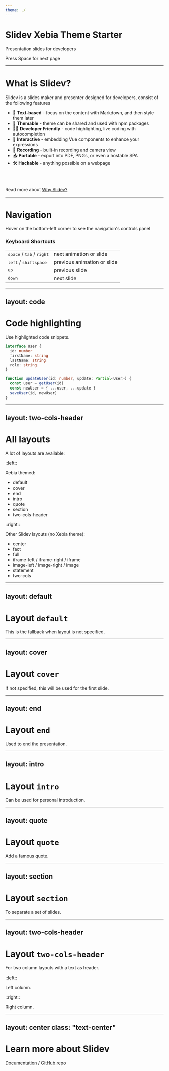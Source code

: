 ```yaml
---
theme: ./
---
```


# Slidev Xebia Theme Starter

Presentation slides for developers

<div class="pt-12">
  <span @click="$slidev.nav.next" class="px-2 p-1 rounded cursor-pointer bg-gray text-white hover:bg-opacity-80">
    Press Space for next page <carbon:arrow-right class="inline"/>
  </span>
</div>

---

# What is Slidev?

Slidev is a slides maker and presenter designed for developers, consist of the following features

- 📝 **Text-based** - focus on the content with Markdown, and then style them later
- 🎨 **Themable** - theme can be shared and used with npm packages
- 🧑‍💻 **Developer Friendly** - code highlighting, live coding with autocompletion
- 🤹 **Interactive** - embedding Vue components to enhance your expressions
- 🎥 **Recording** - built-in recording and camera view
- 📤 **Portable** - export into PDF, PNGs, or even a hostable SPA
- 🛠 **Hackable** - anything possible on a webpage

<br>
<br>

Read more about [Why Slidev?](https://sli.dev/guide/why)

---

# Navigation

Hover on the bottom-left corner to see the navigation's controls panel

### Keyboard Shortcuts

|     |     |
| --- | --- |
| <kbd>space</kbd> / <kbd>tab</kbd> / <kbd>right</kbd> | next animation or slide |
| <kbd>left</kbd>  / <kbd>shift</kbd><kbd>space</kbd> | previous animation or slide |
| <kbd>up</kbd> | previous slide |
| <kbd>down</kbd> | next slide |

---
layout: code
---

# Code highlighting

Use highlighted code snippets.

```ts {all|1-5|6-}
interface User {
  id: number
  firstName: string
  lastName: string
  role: string
}

function updateUser(id: number, update: Partial<User>) {
  const user = getUser(id)
  const newUser = { ...user, ...update }
  saveUser(id, newUser)
}
```

---
layout: two-cols-header
---

# All layouts

A lot of layouts are available:

::left::

Xebia themed:

- default
- cover
- end
- intro
- quote
- section
- two-cols-header

::right:: 

Other Slidev layouts (no Xebia theme):

- center
- fact
- full
- iframe-left / iframe-right / iframe
- image-left / image-right / image
- statement
- two-cols

---
layout: default
---

# Layout `default`

This is the fallback when layout is not specified.

---
layout: cover
---

# Layout `cover`

If not specified, this will be used for the first slide.

---
layout: end
---

# Layout `end`

Used to end the presentation.

---
layout: intro
---

# Layout `intro`

Can be used for personal introduction.

---
layout: quote
---

# Layout `quote`

Add a famous quote.

---
layout: section
---

# Layout `section`

To separate a set of slides.

---
layout: two-cols-header
---

# Layout `two-cols-header`

For two column layouts with a text as header.

::left::

Left column.

::right::

Right column.

---
layout: center
class: "text-center"
---

# Learn more about Slidev

[Documentation](https://sli.dev) / [GitHub repo](https://github.com/slidevjs/slidev)
